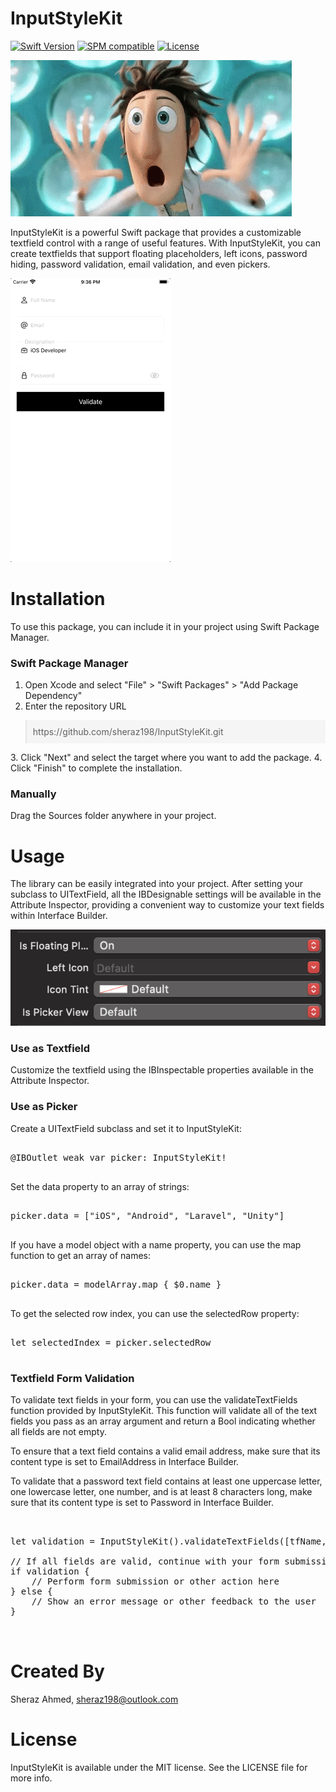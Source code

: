# InputStyleKit


 [![Swift Version](https://img.shields.io/badge/swift-5.5-orange.svg)](https://swift.org/)
 [![SPM compatible](https://img.shields.io/badge/SPM-compatible-orange.svg)](https://swift.org/package-manager/)
 [![License](https://img.shields.io/badge/License-MIT-blue.svg)](https://opensource.org/licenses/MIT)


![WOW GIF](https://raw.githubusercontent.com/sheraz198/InputStyleKit/main/ScreenShots/Wow.gif)

InputStyleKit is a powerful Swift package that provides a customizable textfield control with a range of useful features. With InputStyleKit, you can create textfields that support floating placeholders, left icons, password hiding, password validation, email validation, and even pickers.

![Demo GIF](https://raw.githubusercontent.com/sheraz198/InputStyleKit/main/ScreenShots/Demo.gif)

# Installation

To use this package, you can include it in your project using Swift Package Manager.

### Swift Package Manager

1. Open Xcode and select "File" > "Swift Packages" > "Add Package Dependency"
2. Enter the repository URL
<blockquote style="background-color: #F5F5F5; padding: 10px;">
https://github.com/sheraz198/InputStyleKit.git
</blockquote>
3. Click "Next" and select the target where you want to add the package.
4. Click "Finish" to complete the installation.

### Manually

Drag the Sources folder anywhere in your project.

# Usage



The library can be easily integrated into your project. After setting your subclass to UITextField, all the IBDesignable settings will be available in the Attribute Inspector, providing a convenient way to customize your text fields within Interface Builder.

![Usage](https://raw.githubusercontent.com/sheraz198/InputStyleKit/main/ScreenShots/Usage.png)

### Use as Textfield
Customize the textfield using the IBInspectable properties available in the Attribute Inspector.

### Use as Picker
Create a UITextField subclass and set it to InputStyleKit:
<pre>

@IBOutlet weak var picker: InputStyleKit!

</pre>

Set the data property to an array of strings:
<pre>

picker.data = ["iOS", "Android", "Laravel", "Unity"]

</pre>

If you have a model object with a name property, you can use the map function to get an array of names:
<pre>

picker.data = modelArray.map { $0.name }

</pre>

To get the selected row index, you can use the selectedRow property:
<pre>

let selectedIndex = picker.selectedRow

</pre>


### Textfield Form Validation

To validate text fields in your form, you can use the validateTextFields function provided by InputStyleKit. This function will validate all of the text fields you pass as an array argument and return a Bool indicating whether all fields are not empty.

To ensure that a text field contains a valid email address, make sure that its content type is set to EmailAddress in Interface Builder.

To validate that a password text field contains at least one uppercase letter, one lowercase letter, one number, and is at least 8 characters long, make sure that its content type is set to Password in Interface Builder.


<pre>


let validation = InputStyleKit().validateTextFields([tfName, tfEmail, tfPassword])

// If all fields are valid, continue with your form submission or other action
if validation {
    // Perform form submission or other action here
} else {
    // Show an error message or other feedback to the user
}


</pre>


# Created By
Sheraz Ahmed, sheraz198@outlook.com


# License
InputStyleKit is available under the MIT license. See the LICENSE file for more info.
